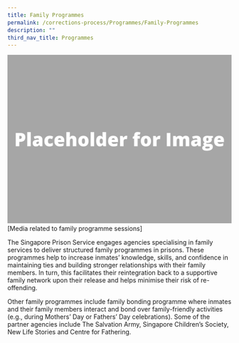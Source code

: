 ```yaml
---
title: Family Programmes
permalink: /corrections-process/Programmes/Family-Programmes
description: ""
third_nav_title: Programmes
---
```

![](/images/Placeholder%20for%20Image.png)
[Media related to family programme sessions]

The Singapore Prison Service engages agencies specialising in family services to deliver structured family programmes in prisons. These programmes help to increase inmates’ knowledge, skills, and confidence in maintaining ties and building stronger relationships with their family members. In turn, this facilitates their reintegration back to a supportive family network upon their release and helps minimise their risk of re-offending.
 
Other family programmes include family bonding programme where inmates and their family members interact and bond over family-friendly activities (e.g., during Mothers’ Day or Fathers’ Day celebrations). Some of the partner agencies include The Salvation Army, Singapore Children’s Society, New Life Stories and Centre for Fathering.